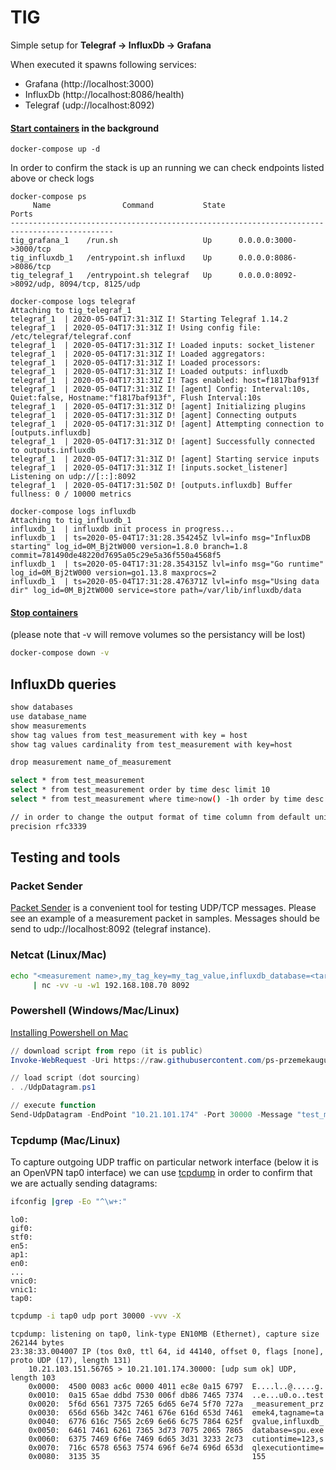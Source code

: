 # TIG
Simple setup for **Telegraf &rarr; InfluxDb &rarr; Grafana**

When executed it spawns following services:
- Grafana (http://localhost:3000)
- InfluxDb (http://localhost:8086/health)
- Telegraf (udp://localhost:8092)

#### [Start containers](https://docs.docker.com/compose/reference/up/) in the background

```
docker-compose up -d
```
In order to confirm the stack is up an running we can check endpoints listed above or check logs

```
docker-compose ps
     Name                Command           State                     Ports
---------------------------------------------------------------------------------------------
tig_grafana_1    /run.sh                   Up      0.0.0.0:3000->3000/tcp
tig_influxdb_1   /entrypoint.sh influxd    Up      0.0.0.0:8086->8086/tcp
tig_telegraf_1   /entrypoint.sh telegraf   Up      0.0.0.0:8092->8092/udp, 8094/tcp, 8125/udp
```

```
docker-compose logs telegraf
Attaching to tig_telegraf_1
telegraf_1  | 2020-05-04T17:31:31Z I! Starting Telegraf 1.14.2
telegraf_1  | 2020-05-04T17:31:31Z I! Using config file: /etc/telegraf/telegraf.conf
telegraf_1  | 2020-05-04T17:31:31Z I! Loaded inputs: socket_listener
telegraf_1  | 2020-05-04T17:31:31Z I! Loaded aggregators:
telegraf_1  | 2020-05-04T17:31:31Z I! Loaded processors:
telegraf_1  | 2020-05-04T17:31:31Z I! Loaded outputs: influxdb
telegraf_1  | 2020-05-04T17:31:31Z I! Tags enabled: host=f1817baf913f
telegraf_1  | 2020-05-04T17:31:31Z I! [agent] Config: Interval:10s, Quiet:false, Hostname:"f1817baf913f", Flush Interval:10s
telegraf_1  | 2020-05-04T17:31:31Z D! [agent] Initializing plugins
telegraf_1  | 2020-05-04T17:31:31Z D! [agent] Connecting outputs
telegraf_1  | 2020-05-04T17:31:31Z D! [agent] Attempting connection to [outputs.influxdb]
telegraf_1  | 2020-05-04T17:31:31Z D! [agent] Successfully connected to outputs.influxdb
telegraf_1  | 2020-05-04T17:31:31Z D! [agent] Starting service inputs
telegraf_1  | 2020-05-04T17:31:31Z I! [inputs.socket_listener] Listening on udp://[::]:8092
telegraf_1  | 2020-05-04T17:31:50Z D! [outputs.influxdb] Buffer fullness: 0 / 10000 metrics
```

```
docker-compose logs influxdb
Attaching to tig_influxdb_1
influxdb_1  | influxdb init process in progress...
influxdb_1  | ts=2020-05-04T17:31:28.354245Z lvl=info msg="InfluxDB starting" log_id=0M_Bj2tW000 version=1.8.0 branch=1.8 commit=781490de48220d7695a05c29e5a36f550a4568f5
influxdb_1  | ts=2020-05-04T17:31:28.354315Z lvl=info msg="Go runtime" log_id=0M_Bj2tW000 version=go1.13.8 maxprocs=2
influxdb_1  | ts=2020-05-04T17:31:28.476371Z lvl=info msg="Using data dir" log_id=0M_Bj2tW000 service=store path=/var/lib/influxdb/data
```

#### [Stop containers](https://docs.docker.com/compose/reference/down/)
(please note that -v will remove volumes so the persistancy will be lost)

``` bash
docker-compose down -v
```
## InfluxDb queries
``` bash
show databases
use database_name
show measurements
show tag values from test_measurement with key = host
show tag values cardinality from test_measurement with key=host

drop measurement name_of_measurement

select * from test_measurement	
select * from test_measurement order by time desc limit 10
select * from test_measurement where time>now() -1h order by time desc limit 10

// in order to change the output format of time column from default unix epoch to RFC3339
precision rfc3339
```
## Testing and tools
### Packet Sender
[Packet Sender](https://packetsender.com) is a convenient tool for testing UDP/TCP messages. Please see an example of a measurement packet in samples. Messages should be send to udp://localhost:8092 (telegraf instance).

### Netcat (Linux/Mac)

``` bash
echo "<measurement name>,my_tag_key=my_tag_value,influxdb_database=<target database> value=777"  \
     | nc -vv -u -w1 192.168.108.70 8092
```

### Powershell (Windows/Mac/Linux)
[Installing Powershell on Mac](https://docs.microsoft.com/en-us/powershell/scripting/install/installing-powershell-core-on-macos?view=powershell-7)

``` powershell
// download script from repo (it is public)
Invoke-WebRequest -Uri https://raw.githubusercontent.com/ps-przemekaugustyn/TIG/master/powershell/UdpDatagram.ps1 -OutFile UdpDatagram.ps1

// load script (dot sourcing)
. ./UdpDatagram.ps1

// execute function
Send-UdpDatagram -EndPoint "10.21.101.174" -Port 30000 -Message "test_measurement_przemek4,tagname=tagvalue,influxdb_database=spu executiontime=123,sqlexecutiontime=155"
```

### Tcpdump (Mac/Linux)

To capture outgoing UDP traffic on particular network interface (below it is an OpenVPN tap0 interface) we can use [tcpdump](https://explainshell.com/explain?cmd=tcpdump+-i+tap0+udp+port+30000+-vvv+-X) in order to confirm that we are actually sending datagrams:

``` bash
ifconfig |grep -Eo "^\w+:"
```
```
lo0:
gif0:
stf0:
en5:
ap1:
en0:
...
vnic0:
vnic1:
tap0:
```
``` bash
tcpdump -i tap0 udp port 30000 -vvv -X
```
```
tcpdump: listening on tap0, link-type EN10MB (Ethernet), capture size 262144 bytes
23:38:33.004007 IP (tos 0x0, ttl 64, id 44140, offset 0, flags [none], proto UDP (17), length 131)
    10.21.103.151.56765 > 10.21.101.174.30000: [udp sum ok] UDP, length 103
	0x0000:  4500 0083 ac6c 0000 4011 ec8e 0a15 6797  E....l..@.....g.
	0x0010:  0a15 65ae ddbd 7530 006f db86 7465 7374  ..e...u0.o..test
	0x0020:  5f6d 6561 7375 7265 6d65 6e74 5f70 727a  _measurement_prz
	0x0030:  656d 656b 342c 7461 676e 616d 653d 7461  emek4,tagname=ta
	0x0040:  6776 616c 7565 2c69 6e66 6c75 7864 625f  gvalue,influxdb_
	0x0050:  6461 7461 6261 7365 3d73 7075 2065 7865  database=spu.exe
	0x0060:  6375 7469 6f6e 7469 6d65 3d31 3233 2c73  cutiontime=123,s
	0x0070:  716c 6578 6563 7574 696f 6e74 696d 653d  qlexecutiontime=
	0x0080:  3135 35                                  155
```